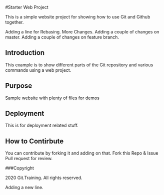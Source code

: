 #Starter Web Project

This is a simple website project for showing how to use Git and Github together.

Adding a line for Rebasing.
More Changes.
Adding a couple of changes on master.
Adding a couple of changes on feature branch.

## Introduction
This example is to show different parts of the Git repository and various commands using a web project.


## Purpose
Sample website with plenty of files for demos

## Deployment
This is for deployment related stuff.

## How to Contirbute
You can contribute by forking it and adding on that. 
Fork this Repo & Issue Pull request for review.

###Copyright

2020 Git.Training. All rights reserved.

Adding a new line.



